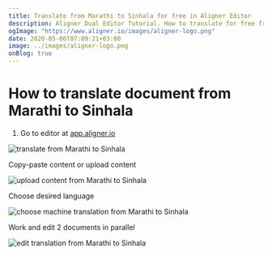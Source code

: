 ```yaml
---
title: Translate from Marathi to Sinhala for free in Aligner Editor
description: Aligner Dual Editor Tutorial. How to translate for free from Marathi to Sinhala. Aligner is multilingual document management platform. 
ogImage: "https://www.aligner.io/images/aligner-logo.png"
date: 2020-05-06T07:09:21+03:00
image: ../images/aligner-logo.png
onBlog: true
---
```


# How to translate document from Marathi to Sinhala

1. Go to editor at [app.aligner.io](https://app.aligner.io "Aligner App web page")

![translate from Marathi to Sinhala](../aligner-blank-editor.png "translate from Marathi to Sinhala")

Copy-paste content or upload content

![upload content from Marathi to Sinhala](../aligner-uploaded-document.png "upload content from Marathi to Sinhala")

Choose desired language

![choose machine translation from Marathi to Sinhala](../aligner-language-dropdown.png "choose machine translation from Marathi to Sinhala")

Work and edit 2 documents in parallel

![edit translation from Marathi to Sinhala](../aligner-double-sitded-editor.png "edit translation from Marathi to Sinhala")

